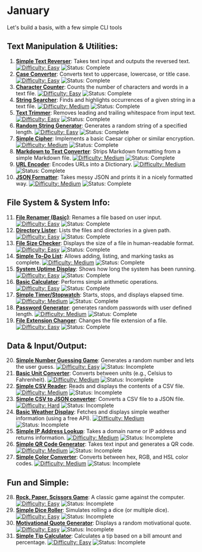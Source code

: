 # January

Let's build a basis, with a few simple CLI tools

## Text Manipulation & Utilities:

1.  **[Simple Text Reverser](./0_Text-Manipulation-Utilities/Day01_TextReverser/)**: Takes text input and outputs the reversed text. [![Difficulty: Easy](https://img.shields.io/badge/Difficulty-Easy-brightgreen)](https://img.shields.io/badge/Difficulty-Easy-brightgreen) ![Status: Complete](https://img.shields.io/badge/Status-Complete-blue)
2.  **[Case Converter](./0_Text-Manipulation-Utilities/Day02_CaseConverter/)**: Converts text to uppercase, lowercase, or title case. [![Difficulty: Easy](https://img.shields.io/badge/Difficulty-Easy-brightgreen)](https://img.shields.io/badge/Difficulty-Easy-brightgreen) ![Status: Complete](https://img.shields.io/badge/Status-Complete-blue)
3.  **[Character Counter](./0_Text-Manipulation-Utilities/Day03_CharacterCounter/)**: Counts the number of characters and words in a text file. [![Difficulty: Easy](https://img.shields.io/badge/Difficulty-Easy-brightgreen)](https://img.shields.io/badge/Difficulty-Easy-brightgreen) ![Status: Complete](https://img.shields.io/badge/Status-Complete-blue)
4.  **[String Searcher](./0_Text-Manipulation-Utilities/Day04_StringSearcher/)**: Finds and highlights occurrences of a given string in a text file. [![Difficulty: Medium](https://img.shields.io/badge/Difficulty-Medium-yellow)](https://img.shields.io/badge/Difficulty-Medium-yellow) ![Status: Complete](https://img.shields.io/badge/Status-Complete-blue)
5.  **[Text Trimmer](./0_Text-Manipulation-Utilities/Day05_TextTrimmer/)**: Removes leading and trailing whitespace from input text. [![Difficulty: Easy](https://img.shields.io/badge/Difficulty-Easy-brightgreen)](https://img.shields.io/badge/Difficulty-Easy-brightgreen) ![Status: Complete](https://img.shields.io/badge/Status-Complete-blue)
6.  **[Random String Generator](./0_Text-Manipulation-Utilities/Day06_RandomStringGenerator/)**: Generates a random string of a specified length. [![Difficulty: Easy](https://img.shields.io/badge/Difficulty-Easy-brightgreen)](https://img.shields.io/badge/Difficulty-Easy-brightgreen) ![Status: Complete](https://img.shields.io/badge/Status-Complete-blue)
7.  **[Simple Cipher](./0_Text-Manipulation-Utilities/Day07_SimpleCipher/)**: Implements a basic Caesar cipher or similar encryption. [![Difficulty: Medium](https://img.shields.io/badge/Difficulty-Medium-yellow)](https://img.shields.io/badge/Difficulty-Medium-yellow) ![Status: Complete](https://img.shields.io/badge/Status-Complete-blue)
8.  **[Markdown to Text Converter](./0_Text-Manipulation-Utilities/Day08_MarkdownToTextConverter/)**: Strips Markdown formatting from a simple Markdown file. [![Difficulty: Medium](https://img.shields.io/badge/Difficulty-Medium-yellow)](https://img.shields.io/badge/Difficulty-Medium-yellow) ![Status: Complete](https://img.shields.io/badge/Status-Complete-blue)
9.  **[URL Encoder](./0_Text-Manipulation-Utilities/Day09_URLEncoder/)**: Encodes URLs into a Dictionary. [![Difficulty: Medium](https://img.shields.io/badge/Difficulty-Medium-yellow)](https://img.shields.io/badge/Difficulty-Medium-yellow) ![Status: Complete](https://img.shields.io/badge/Status-Complete-blue)
10. **[JSON Formatter](./0_Text-Manipulation-Utilities/Day10_JSONFormatter/)**: Takes messy JSON and prints it in a nicely formatted way. [![Difficulty: Medium](https://img.shields.io/badge/Difficulty-Medium-yellow)](https://img.shields.io/badge/Difficulty-Medium-yellow) ![Status: Complete](https://img.shields.io/badge/Status-Complete-blue)

## File System & System Info:

11. **[File Renamer (Basic)](./1_File-System-System-Info/Day11_FileRenamer/)**: Renames a file based on user input. [![Difficulty: Easy](https://img.shields.io/badge/Difficulty-Easy-brightgreen)](https://img.shields.io/badge/Difficulty-Easy-brightgreen) ![Status: Complete](https://img.shields.io/badge/Status-Complete-blue)
12. **[Directory Lister](./1_File-System-System-Info/Day12_DirectoryLister/)**: Lists the files and directories in a given path. [![Difficulty: Easy](https://img.shields.io/badge/Difficulty-Easy-brightgreen)](https://img.shields.io/badge/Difficulty-Easy-brightgreen) ![Status: Complete](https://img.shields.io/badge/Status-Complete-blue)
13. **[File Size Checker](./1_File-System-System-Info/Day13_FileSizeChecker/)**: Displays the size of a file in human-readable format. [![Difficulty: Easy](https://img.shields.io/badge/Difficulty-Easy-brightgreen)](https://img.shields.io/badge/Difficulty-Easy-brightgreen) ![Status: Complete](https://img.shields.io/badge/Status-Complete-blue)
14. **[Simple To-Do List](./1_File-System-System-Info/Day14_ToDoList/)**: Allows adding, listing, and marking tasks as complete. [![Difficulty: Medium](https://img.shields.io/badge/Difficulty-Medium-yellow)](https://img.shields.io/badge/Difficulty-Medium-yellow) ![Status: Complete](https://img.shields.io/badge/Status-Complete-blue)
15. **[System Uptime Display](./1_File-System-System-Info/Day15_SystemUptime/)**: Shows how long the system has been running. [![Difficulty: Easy](https://img.shields.io/badge/Difficulty-Easy-brightgreen)](https://img.shields.io/badge/Difficulty-Easy-brightgreen) ![Status: Complete](https://img.shields.io/badge/Status-Complete-blue)
16. **[Basic Calculator](./1_File-System-System-Info/Day16_Calculator/)**: Performs simple arithmetic operations. [![Difficulty: Easy](https://img.shields.io/badge/Difficulty-Easy-brightgreen)](https://img.shields.io/badge/Difficulty-Easy-brightgreen) ![Status: Complete](https://img.shields.io/badge/Status-Complete-blue)
17. **[Simple Timer/Stopwatch](./1_File-System-System-Info/Day17_TimerStopwatch/)**: Starts, stops, and displays elapsed time. [![Difficulty: Medium](https://img.shields.io/badge/Difficulty-Medium-yellow)](https://img.shields.io/badge/Difficulty-Medium-yellow) ![Status: Complete](https://img.shields.io/badge/Status-Complete-blue)
18. **[Password Generator](./1_File-System-System-Info/Day18_PasswordGenerator/)**: generates random passwords with user defined length. [![Difficulty: Medium](https://img.shields.io/badge/Difficulty-Medium-yellow)](https://img.shields.io/badge/Difficulty-Medium-yellow) ![Status: Complete](https://img.shields.io/badge/Status-Complete-blue)
19. **[File Extension Changer](./1_File-System-System-Info/Day19_FileExtensionChanger/)**: Changes the file extension of a file. [![Difficulty: Easy](https://img.shields.io/badge/Difficulty-Easy-brightgreen)](https://img.shields.io/badge/Difficulty-Easy-brightgreen) ![Status: Complete](https://img.shields.io/badge/Status-Complete-blue)

## Data & Input/Output:

20. **[Simple Number Guessing Game](./2_Data-Input-Output/Day20_NumberGuessingGame/)**: Generates a random number and lets the user guess. [![Difficulty: Easy](https://img.shields.io/badge/Difficulty-Easy-brightgreen)](https://img.shields.io/badge/Difficulty-Easy-brightgreen) ![Status: Incomplete](https://img.shields.io/badge/Status-Incomplete-red)
21. **[Basic Unit Converter](./2_Data-Input-Output/Day21_UnitConverter/)**: Converts between units (e.g., Celsius to Fahrenheit). [![Difficulty: Medium](https://img.shields.io/badge/Difficulty-Medium-yellow)](https://img.shields.io/badge/Difficulty-Medium-yellow) ![Status: Incomplete](https://img.shields.io/badge/Status-Incomplete-red)
22. **[Simple CSV Reader](./2_Data-Input-Output/Day22_CSVReader/)**: Reads and displays the contents of a CSV file. [![Difficulty: Medium](https://img.shields.io/badge/Difficulty-Medium-yellow)](https://img.shields.io/badge/Difficulty-Medium-yellow) ![Status: Incomplete](https://img.shields.io/badge/Status-Incomplete-red)
23. **[Simple CSV to JSON converter](./2_Data-Input-Output/Day23_CSVToJson/)**: Converts a CSV file to a JSON file. [![Difficulty: Hard](https://img.shields.io/badge/Difficulty-Hard-red)](https://img.shields.io/badge/Difficulty-Hard-red) ![Status: Incomplete](https://img.shields.io/badge/Status-Incomplete-red)
24. **[Basic Weather Display](./2_Data-Input-Output/Day24_WeatherDisplay/)**: Fetches and displays simple weather information (using a free API). [![Difficulty: Medium](https://img.shields.io/badge/Difficulty-Medium-yellow)](https://img.shields.io/badge/Difficulty-Medium-yellow) ![Status: Incomplete](https://img.shields.io/badge/Status-Incomplete-red)
25. **[Simple IP Address Lookup](./2_Data-Input-Output/Day25_IPAddressLookup/)**: Takes a domain name or IP address and returns information. [![Difficulty: Medium](https://img.shields.io/badge/Difficulty-Medium-yellow)](https://img.shields.io/badge/Difficulty-Medium-yellow) ![Status: Incomplete](https://img.shields.io/badge/Status-Incomplete-red)
26. **[Simple QR Code Generator](./2_Data-Input-Output/Day26_QRCodeGenerator/)**: Takes text input and generates a QR code. [![Difficulty: Medium](https://img.shields.io/badge/Difficulty-Medium-yellow)](https://img.shields.io/badge/Difficulty-Medium-yellow) ![Status: Incomplete](https://img.shields.io/badge/Status-Incomplete-red)
27. **[Simple Color Converter](./2_Data-Input-Output/Day27_ColorConverter/)**: Converts between hex, RGB, and HSL color codes. [![Difficulty: Medium](https://img.shields.io/badge/Difficulty-Medium-yellow)](https://img.shields.io/badge/Difficulty-Medium-yellow) ![Status: Incomplete](https://img.shields.io/badge/Status-Incomplete-red)

## Fun and Simple:

28. **[Rock, Paper, Scissors Game](./3_Fun-and-Simple/Day28_RockPaperScissors/)**: A classic game against the computer. [![Difficulty: Easy](https://img.shields.io/badge/Difficulty-Easy-brightgreen)](https://img.shields.io/badge/Difficulty-Easy-brightgreen) ![Status: Incomplete](https://img.shields.io/badge/Status-Incomplete-red)
29. **[Simple Dice Roller](./3_Fun-and-Simple/Day29_DiceRoller/)**: Simulates rolling a dice (or multiple dice). [![Difficulty: Easy](https://img.shields.io/badge/Difficulty-Easy-brightgreen)](https://img.shields.io/badge/Difficulty-Easy-brightgreen) ![Status: Incomplete](https://img.shields.io/badge/Status-Incomplete-red)
30. **[Motivational Quote Generator](./3_Fun-and-Simple/Day30_QuoteGenerator/)**: Displays a random motivational quote. [![Difficulty: Easy](https://img.shields.io/badge/Difficulty-Easy-brightgreen)](https://img.shields.io/badge/Difficulty-Easy-brightgreen) ![Status: Incomplete](https://img.shields.io/badge/Status-Incomplete-red)
31. **[Simple Tip Calculator](./3_Fun-and-Simple/Day31_TipCalculator/)**: Calculates a tip based on a bill amount and percentage. [![Difficulty: Easy](https://img.shields.io/badge/Difficulty-Easy-brightgreen)](https://img.shields.io/badge/Difficulty-Easy-brightgreen) ![Status: Incomplete](https://img.shields.io/badge/Status-Incomplete-red)
